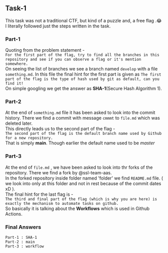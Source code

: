 ## Task-1
This task was not a traditional CTF, but kind of a puzzle and, a free flag .😂<br>
I literally followed just the steps written in the task.

### Part-1 
Quoting from the problem statement - <br>
`For the first part of the flag, try to find all the branches in this repository and see if you can observe a flag or it's mention somewhere.`<br>
On seeing the list of branches we see a branch named `develop` with a file `something.md`. In this file the final hint for the first part is given as
`The first part of the flag is the type of hash used by git as default, can you find it!`<br>
On simple googling we get the answer as **SHA-1**(Secure Hash Algorithm 1).

### Part-2 
At the end of `something.md` file it has been asked to look into the commit history. There we find a commit with message `cmmmt` to `file.md` which was deleted later.<br>
This directly leads us to the second part of the flag - <br>
`The second part of the flag is the default branch name used by Github for a new repository.`<br>
That is simply **main**. Though earlier the default name used to be *master*

### Part-3
At the end of `file.md` , we have been asked to look into thr forks of the repository. There we find a fork by @ssl-team-aas.<br>
In the forked repository inside folder named 'folder' we find `README.md` file. ( we look into only at this folder and not in rest because of the commit dates xD ).<br>
The final hint for the last flag is - <br>
`The third and final part of the flag (which is why you are here) is exactly the mechanism to automate tasks on github.`<br>
So basically it is talking about the **Workflows** which is used in Github Actions.

### Final Answers
```
Part-1 : SHA-1
Part-2 : main
Part-3 : workflow
```
